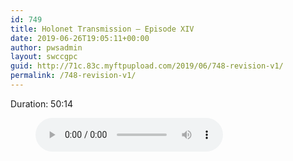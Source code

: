 ```yaml
---
id: 749
title: Holonet Transmission – Episode XIV
date: 2019-06-26T19:05:11+00:00
author: pwsadmin
layout: swccgpc
guid: http://71c.83c.myftpupload.com/2019/06/748-revision-v1/
permalink: /748-revision-v1/
---
```

 

Duration: 50:14<figure class="wp-block-audio"><audio controls src="http://71c.83c.myftpupload.com/wp-content/uploads/2019/04/media.io_Holonet-Transmission-–-Episode-XIV.mp3"></audio></figure>